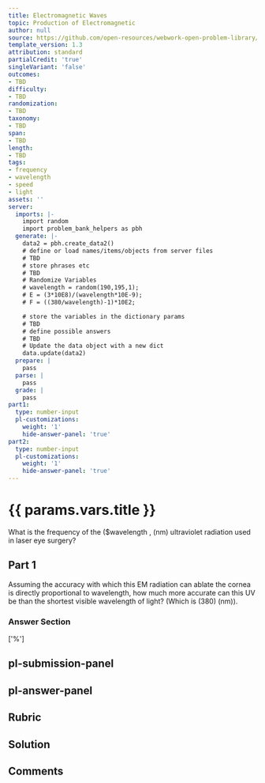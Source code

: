 ```yaml
---
title: Electromagnetic Waves
topic: Production of Electromagnetic
author: null
source: https://github.com/open-resources/webwork-open-problem-library/tree/master/Contrib/BrockPhysics/College_Physics_Urone/24.Electromagnetic_Waves/24-03.The_Electromagnetic_Spectrum/NU_U17_24_03_018.pg
template_version: 1.3
attribution: standard
partialCredit: 'true'
singleVariant: 'false'
outcomes:
- TBD
difficulty:
- TBD
randomization:
- TBD
taxonomy:
- TBD
span:
- TBD
length:
- TBD
tags:
- frequency
- wavelength
- speed
- light
assets: ''
server:
  imports: |-
    import random
    import problem_bank_helpers as pbh
  generate: |-
    data2 = pbh.create_data2()
    # define or load names/items/objects from server files
    # TBD
    # store phrases etc
    # TBD
    # Randomize Variables
    # wavelength = random(190,195,1);
    # E = (3*10E8)/(wavelength*10E-9);
    # F = ((380/wavelength)-1)*10E2;

    # store the variables in the dictionary params
    # TBD
    # define possible answers
    # TBD
    # Update the data object with a new dict
    data.update(data2)
  prepare: |
    pass
  parse: |
    pass
  grade: |
    pass
part1:
  type: number-input
  pl-customizations:
    weight: '1'
    hide-answer-panel: 'true'
part2:
  type: number-input
  pl-customizations:
    weight: '1'
    hide-answer-panel: 'true'
---
```


# {{ params.vars.title }} 


What is the frequency of the ($wavelength , (nm) ultraviolet radiation used in laser eye surgery?

## Part 1 
Assuming the accuracy with which this EM radiation can ablate the cornea is directly proportional to wavelength, how much more accurate can this UV be than the shortest visible wavelength of light? (Which is (380) (nm)). 


 ### Answer Section
['%']

## pl-submission-panel 


## pl-answer-panel 


## Rubric 


## Solution 


## Comments 


